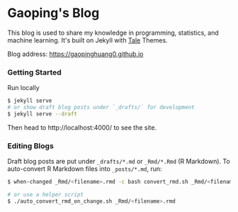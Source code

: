 # Gaoping's Blog
This blog is used to share my knowledge in programming, statistics, and machine learning. It's built on Jekyll with [Tale][Tale] Themes.

Blog address: <https://gaopinghuang0.github.io>

### Getting Started
Run locally

```bash
$ jekyll serve
# or show draft blog posts under `_drafts/` for development
$ jekyll serve --draft
```

Then head to http://localhost:4000/ to see the site.

### Editing Blogs

Draft blog posts are put under `_drafts/*.md` or `_Rmd/*.Rmd` (R Markdown). To auto-convert R Markdown files into `_posts/*.md`, run:
```bash
$ when-changed _Rmd/<filename>.rmd -c bash convert_rmd.sh _Rmd/<filename>.rmd

# or use a helper script
$ ./auto_convert_rmd_on_change.sh _Rmd/<filename>.rmd
```


[Tale]: https://github.com/chesterhow/tale/